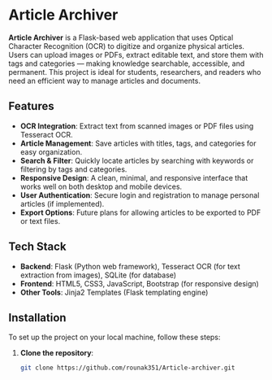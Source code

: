 # Article Archiver

**Article Archiver** is a Flask-based web application that uses Optical Character Recognition (OCR) to digitize and organize physical articles. Users can upload images or PDFs, extract editable text, and store them with tags and categories — making knowledge searchable, accessible, and permanent. This project is ideal for students, researchers, and readers who need an efficient way to manage articles and documents.

## Features
- **OCR Integration**: Extract text from scanned images or PDF files using Tesseract OCR.
- **Article Management**: Save articles with titles, tags, and categories for easy organization.
- **Search & Filter**: Quickly locate articles by searching with keywords or filtering by tags and categories.
- **Responsive Design**: A clean, minimal, and responsive interface that works well on both desktop and mobile devices.
- **User Authentication**: Secure login and registration to manage personal articles (if implemented).
- **Export Options**: Future plans for allowing articles to be exported to PDF or text files.

## Tech Stack
- **Backend**: Flask (Python web framework), Tesseract OCR (for text extraction from images), SQLite (for database)
- **Frontend**: HTML5, CSS3, JavaScript, Bootstrap (for responsive design)
- **Other Tools**: Jinja2 Templates (Flask templating engine)

## Installation

To set up the project on your local machine, follow these steps:

1. **Clone the repository**:
   ```bash
   git clone https://github.com/rounak351/Article-archiver.git
